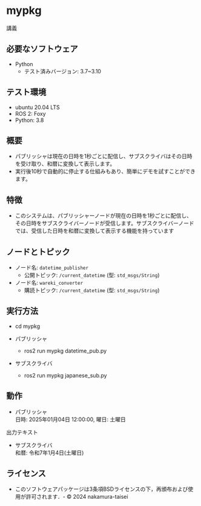 # mypkg
講義

## 必要なソフトウェア
- Python
  - テスト済みバージョン: 3.7~3.10

## テスト環境  
- ubuntu 20.04 LTS  
- ROS 2: Foxy  
- Python: 3.8  

## 概要
- パブリッシャは現在の日時を1秒ごとに配信し、サブスクライバはその日時を受け取り、和暦に変換して表示します。
- 実行後10秒で自動的に停止する仕組みもあり、簡単にデモを試すことができます。

## 特徴  
- このシステムは、パブリッシャーノードが現在の日時を1秒ごとに配信し、その日時をサブスクライバーノードが受信します。サブスクライバーノードでは、受信した日時を和暦に変換して表示する機能を持っています  

## ノードとトピック

- ノード名: `datetime_publisher`
  - 公開トピック: `/current_datetime` (型: `std_msgs/String`)
- ノード名: `wareki_converter`
  - 購読トピック: `/current_datetime` (型: `std_msgs/String`)

## 実行方法
- cd mypkg

- パブリッシャ
  - ros2 run mypkg datetime_pub.py
- サブスクライバ
  - ros2 run mypkg japanese_sub.py

## 動作  
- パブリッシャ  
日時: 2025年01月04日 12:00:00, 曜日: 土曜日  

出力テキスト  
- サブスクライバ  
和暦: 令和7年1月4日(土曜日)
## ライセンス
- このソフトウェアパッケージは3条項BSDライセンスの下，再頒布および使用が許可されます．- © 2024 nakamura-taisei
